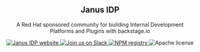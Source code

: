 <h2 align="center">Janus IDP</h2>
<p align="center">A Red Hat sponsored community for building Internal Development Platforms and Plugins with backstage.io</p>
<p align="center">
  <a href="https://janus-idp.io/">
    <img alt="Janus IDP website" src="https://img.shields.io/badge/website-janus--idp.io-blueviolet">
  </a>
  <a href="https://join.slack.com/t/janus-idp/shared_invite/zt-1lap9hwgi-3tm9VW8DkinqGcdRkGowlg">
    <img alt="Join us on Slack" src="https://img.shields.io/badge/slack-Janus--IDP-brightgreen.svg?logo=slack">
  </a>
  <a href="https://www.npmjs.com/search?q=%40janus-idp">
    <img alt="NPM registry" src="https://img.shields.io/badge/npm-%40janus--idp-blue?logo=npm">
  </a>
  <img alt="Apache license" src="https://img.shields.io/github/license/janus-idp/backstage-plugins">
</p>

